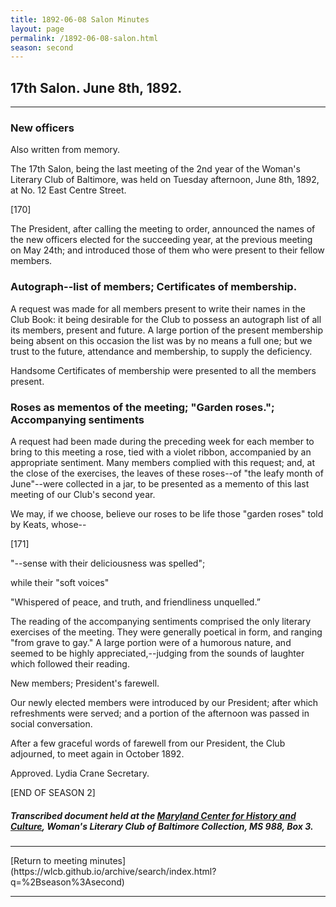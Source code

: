 ```yaml
---
title: 1892-06-08 Salon Minutes
layout: page
permalink: /1892-06-08-salon.html
season: second
---
```


<style>
    #maincontent{
        font-size:1.4em;
    }
</style>
## 17th Salon. June 8th, 1892.
<hr>

### New officers

Also written from memory.

The 17th Salon, being the last meeting of the 2nd year of the Woman's Literary Club of Baltimore, was held on Tuesday afternoon, June 8th, 1892, at No. 12 East Centre Street.

[170]

The President, after calling the meeting to order, announced the names of the new officers elected for the succeeding year, at the previous meeting on May 24th; and introduced those of them who were present to their fellow members.

### Autograph--list of members; Certificates of membership.

A request was made for all members present to write their names in the Club Book: it being desirable for the Club to possess an autograph list of all its members, present and future. A large portion of the present membership being absent on this occasion the list was by no means a full one; but we trust to the future, attendance and membership, to supply the deficiency.

Handsome Certificates of membership were presented to all the members present.

### Roses as mementos of the meeting; "Garden roses."; Accompanying sentiments

A request had been made during the preceding week for each member to bring to this meeting a rose, tied with a violet ribbon, accompanied by an appropriate sentiment. Many members complied with this request; and, at the close of the exercises, the leaves of these roses--of "the leafy month of June"--were collected in a jar, to be presented as a memento of this last meeting of our Club's second year.

We may, if we choose, believe our roses to be life those "garden roses" told by Keats, whose--

[171]

<poetry>"--sense with their deliciousness was spelled";</poetry>

while their "soft voices" 

<poetry>"Whispered of peace, and truth, and friendliness unquelled.”</poetry>

The reading of the accompanying sentiments comprised the only literary exercises of the meeting. They were generally poetical in form, and ranging "from grave to gay." A large portion were of a humorous nature, and seemed to be highly appreciated,--judging from the sounds of laughter which followed their reading.

New members; President's farewell.

Our newly elected members were introduced by our President; after which refreshments were served; and a portion of the afternoon was passed in social conversation.

After a few graceful words of farewell from our President, the Club adjourned, to meet again in October 1892.

Approved.
Lydia Crane
Secretary.

[END OF SEASON 2]

##### Transcribed document held at the [Maryland Center for History and Culture](http://mdhs.org/), Woman's Literary Club of Baltimore Collection, MS 988, Box 3. 

<hr>
[Return to meeting minutes](https://wlcb.github.io/archive/search/index.html?q=%2Bseason%3Asecond)
<hr>